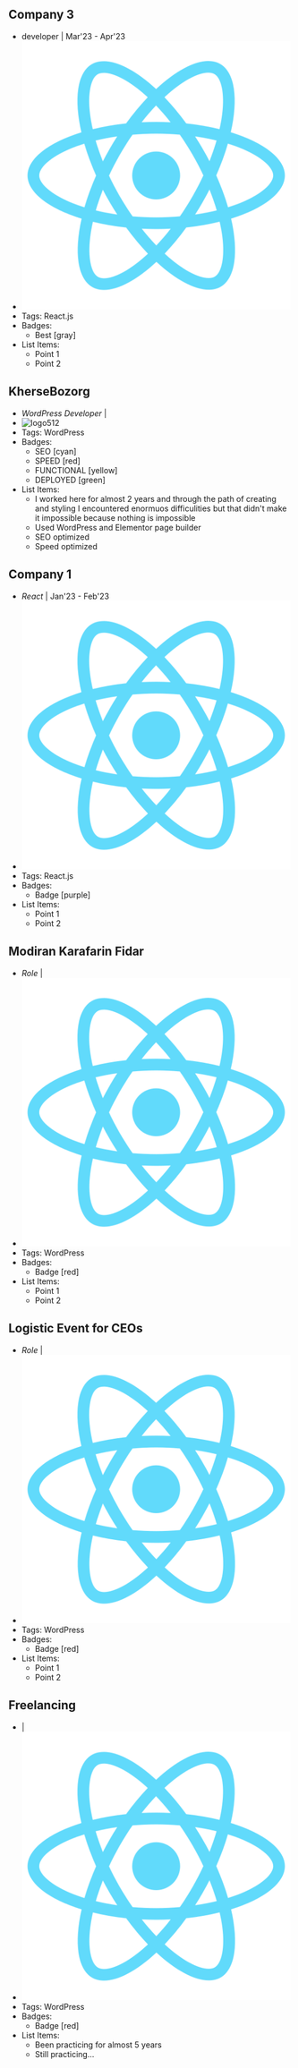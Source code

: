 ## Company 3
- developer | Mar'23 - Apr'23
- ![logo512](../assets/logo512.png)
- Tags: React.js
- Badges:
  - Best [gray]
- List Items:
  - Point 1
  - Point 2

## KherseBozorg
-  _WordPress Developer_ | 
- ![logo512](http://khersebozorg.com/wp-content/uploads/2023/02/-بزرگ-عکس-1-e1678970574970.png)
- Tags: WordPress
- Badges:
  - SEO [cyan]
  - SPEED [red]
  - FUNCTIONAL [yellow]
  - DEPLOYED [green]
- List Items:
  - I worked here for almost 2 years and through the path of creating and styling I encountered enormuos difficulities but that didn't make it impossible because nothing is impossible
  - Used WordPress and Elementor page builder
  - SEO optimized
  - Speed optimized

## Company 1
- _React_ | Jan'23 - Feb'23
- ![logo512](../assets/logo512.png)
- Tags: React.js
- Badges:
  - Badge [purple]
- List Items:
  - Point 1
  - Point 2

## Modiran Karafarin Fidar
- _Role_ | 
- ![logo512](../assets/logo512.png)
- Tags: WordPress
- Badges:
  - Badge [red]
- List Items:
  - Point 1
  - Point 2

## Logistic Event for CEOs
- _Role_ | 
- ![logo512](../assets/logo512.png)
- Tags: WordPress
- Badges:
  - Badge [red]
- List Items:
  - Point 1
  - Point 2

## Freelancing
-  | 
- ![logo512](../assets/logo512.png)
- Tags: WordPress
- Badges:
  - Badge [red]
- List Items:
  - Been practicing for almost 5 years 
  - Still practicing...